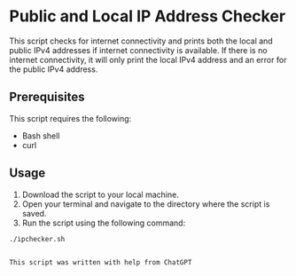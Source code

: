 # Public and Local IP Address Checker

This script checks for internet connectivity and prints both the local and public IPv4 addresses if internet connectivity is available. If there is no internet connectivity, it will only print the local IPv4 address and an error for the public IPv4 address.

## Prerequisites

This script requires the following:

- Bash shell
- curl

## Usage

1. Download the script to your local machine.
2. Open your terminal and navigate to the directory where the script is saved.
3. Run the script using the following command: 

```bash
./ipchecker.sh


This script was written with help from ChatGPT
